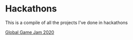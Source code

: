 # Hackathons

This is a compile of all the projects I've done in hackathons

[Global Game Jam 2020](https://github.com/JoshuaPCruz/GGJ2020)

[](https://github.com/JoshuaPCruz/Hackathons/blob/master/ggjcdmx.jpg)

